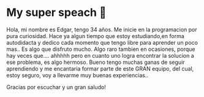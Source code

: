 # My super speach :rocket:

Hola, mi nombre es Edgar, tengo 34 años.
Me inicie en la programacion por pura curiosidad. Hace ya algun tiempo que estoy estudiando,en forma autodidacta y dedico cada momento que tengo libre para aprender un poco mas..
Es algo que disfruto mucho. Algo raro tambien en ocasiones, porque hay veces que.... ahhhhh pero en cuanto uno logra encontrar la solucion a ese problema, es algo hermoso.
Bueno tengo muchas ganas de seguir aprendiendo y me encantaria formar parte de este GRAN equipo, del cual, estoy seguro, voy a llevarme muy buenas experiencias..

Gracias por escuchar y un gran saludo!

